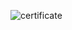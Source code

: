 ![certificate](https://firebasestorage.googleapis.com/v0/b/testautomationu-9e0b6.appspot.com/o/certificates%2FTAU-238a479a.png?alt=media&token=18e6baf8-1ac1-45b6-b70a-df81750ed3b7)